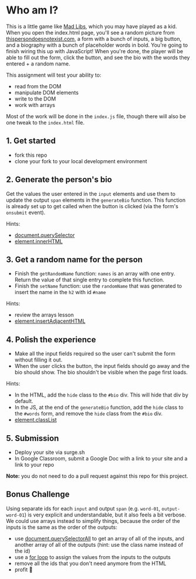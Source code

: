 # Who am I?

This is a little game like [Mad Libs](https://en.wikipedia.org/wiki/Mad_Libs), which you may have played as a kid. When you open the index.html page, you'll see a random picture from [thispersondoesnotexist.com](https://thispersondoesnotexist.com/), a form with a bunch of inputs, a big button, and a biography with a bunch of placeholder words in bold. You're going to finish wiring this up with JavaScript! When you're done, the player will be able to fill out the form, click the button, and see the bio with the words they entered + a random name.

This assignment will test your ability to:

- read from the DOM
- manipulate DOM elements
- write to the DOM
- work with arrays

Most of the work will be done in the `index.js` file, though there will also be one tweak to the `index.html` file.

## 1. Get started

- fork this repo
- clone your fork to your local development environment

## 2. Generate the person's bio

Get the values the user entered in the `input` elements and use them to update the output `span` elements in the `generateBio` function. This function is already set up to get called when the button is clicked (via the form's `onsubmit` event).

Hints:

- [document.querySelector](https://developer.mozilla.org/en-US/docs/Web/API/Document/querySelector)
- [element.innerHTML](https://developer.mozilla.org/en-US/docs/Web/API/Element/innerHTML)

## 3. Get a random name for the person

- Finish the `getRandomName` function: `names` is an array with one entry. Return the value of that single entry to complete this function.
- Finish the `setName` function: use the `randomName` that was generated to insert the name in the `h2` with id `#name`

Hints:

- review the arrays lesson
- [element.insertAdjacentHTML](https://developer.mozilla.org/en-US/docs/Web/API/Element/insertAdjacentHTML)

## 4. Polish the experience

- Make all the input fields required so the user can't submit the form without filling it out.
- When the user clicks the button, the input fields should go away and the bio should show. The bio shouldn't be visible when the page first loads.

Hints:

- In the HTML, add the `hide` class to the `#bio` div. This will hide that div by default.
- In the JS, at the end of the `generateBio` function, add the `hide` class to the `#words` form, and remove the `hide` class from the `#bio` div.
- [element.classList](https://developer.mozilla.org/en-US/docs/Web/API/Element/classList)

## 5. Submission

- Deploy your site via surge.sh
- In Google Classroom, submit a Google Doc with a link to your site and a link to your repo

**Note:** you do not need to do a pull request against this repo for this project.

## Bonus Challenge

Using separate ids for each `input` and output `span` (e.g. `word-01`, `output-word-01`) is very explicit and understandable, but it also feels a bit verbose. We could use arrays instead to simplify things, because the order of the inputs is the same as the order of the outputs:

- use [document.querySelectorAll](https://developer.mozilla.org/en-US/docs/Web/API/Document/querySelectorAll) to get an array of all of the inputs, and another array of all of the outputs (hint: use the class name instead of the id)
- use a [for loop](https://developer.mozilla.org/en-US/docs/Web/JavaScript/Guide/Loops_and_iteration) to assign the values from the inputs to the outputs
- remove all the ids that you don't need anymore from the HTML
- profit 💸
